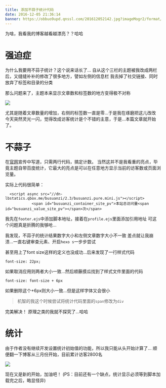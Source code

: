 ```yaml
---
title: 添加不蒜子统计代码
date: 2016-12-05 21:36:14
banner: https://obbuo9upd.qnssl.com/201612052142.jpg?imageMogr2/format/webp
---
```


为啥，我看我的博客越看越漂亮？？哈哈

<!--more-->

# 强迫症

为什么我要用不蒜子统计？这个说来话长了...
自从这个三栏的主题被我改成两栏后，又缝缝补补的修改了很多地方，譬如左侧的信息栏
我去掉了社交链接、同时放弃了标签和目录的分类

那么问题来了，主题本来显示文章数和标签数的地方变得极不对称

![](https://obbuo9upd.qnssl.com/20161205204213.png?imageMogr2/format/webp)

尤其是随着文章数量的增加，右侧的标签数一直是零...于是我在琢磨把这儿改改
今天突然灵光一闪，觉得改成访客统计是个不错的主意，于是...本篇文章就开始了。

# 不蒜子

在[官网](http://service.ibruce.info/)宣传中写道，只需两行代码，搞定计数。
当然这并不是我看重的亮点，毕竟主题自带百度统计，它最大的亮点是可以在任意地方显示当前的访客数或页面浏览量。

实际上代码很简单：

```
  <script async src="//dn-lbstatics.qbox.me/busuanzi/2.3/busuanzi.pure.mini.js"></script>
            <span id="busuanzi_container_site_pv">本站总访问量<span id="busuanzi_value_site_pv"></span>次</span>
```
我先在`footer.ejs`中添加脚本地址，接着在`profile.ejs`里面添加引用地址
可这个问题真是折腾的我够呛...

我发现，不蒜子的统计结果数字大小和左侧文章数字大小不一致
差点就让我崩溃...一直右键审查元素、开启`hexo s`一步步尝试

甚至用上了font size这样的定义也没成功...后来发现了一行样式代码

```
font-size: 22px;
```
如果取消应用则两者大小一致...然后顺藤摸瓜找到了样式文件里面的代码

```
font-size: font-size + 6px
```
如果删除这个+6px则大小一致...但是这样字体又会很小

> 机智的我这个时候尝试将统计代码里面的`span`修改为`div`

完美解决！
原理之类的我就不探究了...哈哈

# 统计

由于作者没有继续开发设置统计初始值的功能，所以我只能从头开始计算了...
顺便翻一下博客从三月份开始，目前累计访客2800名

![](https://obbuo9upd.qnssl.com/20161205213252.png?imageMogr2/format/webp)

现在又是新的开始，加油吧！
(PS：目前还有一个缺点，统计显示必须等到脚本加载完之后，略显怪异)
